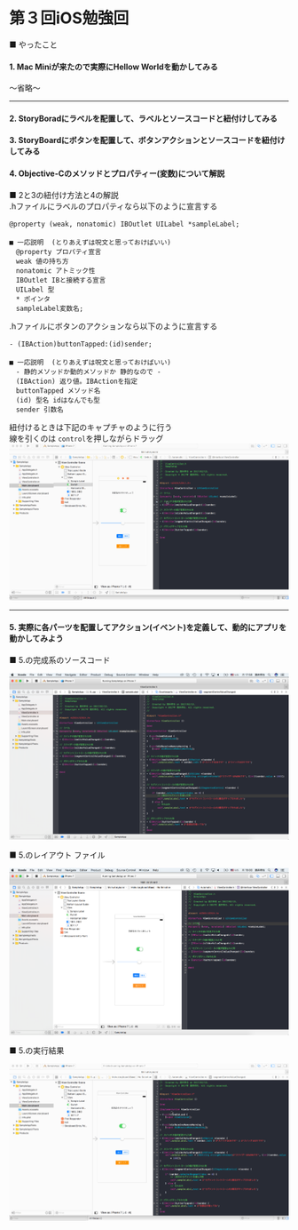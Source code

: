 # 第３回iOS勉強回

■ やったこと<br>
#### 1. Mac Miniが来たので実際にHellow Worldを動かしてみる<br>
〜省略〜
***
#### 2. StoryBoradにラベルを配置して、ラベルとソースコードと紐付けしてみる<br>
#### 3. StoryBoardにボタンを配置して、ボタンアクションとソースコードを紐付けしてみる<br>
#### 4. Objective-Cのメソッドとプロパティー(変数)について解説<br>
■ 2と3の紐付け方法と4の解説<br>
.hファイルにラベルのプロパティなら以下のように宣言する<br>
```
@property (weak, nonatomic) IBOutlet UILabel *sampleLabel;

■ 一応説明  (とりあえずは呪文と思っておけばいい)
　@property プロパティ宣言　
　weak 値の持ち方
　nonatomic アトミック性
　IBOutlet IBと接続する宣言 
　UILabel 型 
　* ポインタ 
　sampleLabel変数名;
```
.hファイルにボタンのアクションなら以下のように宣言する<br>
```
- (IBAction)buttonTapped:(id)sender;

■ 一応説明  (とりあえずは呪文と思っておけばいい)
　- 静的メソッドか動的メソッドか 静的なので -
　(IBAction) 返り値。IBActionを指定
　buttonTapped メソッド名
　(id) 型名 idはなんでも型
　sender 引数名
```
紐付けるときは下記のキャプチャのように行う<br>
線を引くのは `control`を押しながらドラッグ<br>
<img width="700" src="https://github.com/krsakai/StudyiOS/blob/chapter_3/chapter3/chapter3_mapping.gif?raw=true"/><br>

***
#### 5. 実際に各パーツを配置してアクション(イベント)を定義して、動的にアプリを動かしてみよう<br>

■ 5.の完成系のソースコード

<img width="700" src="https://github.com/krsakai/StudyiOS/blob/chapter_3/chapter3/source_code.png?raw=true"/>

■ 5.のレイアウト ファイル

<img width="700" src="https://github.com/krsakai/StudyiOS/blob/chapter_3/chapter3/layout.png?raw=true"/>

■ 5.の実行結果

<img width="700" src="https://github.com/krsakai/StudyiOS/blob/chapter_3/chapter3/captuer_3.gif?raw=true"/>
